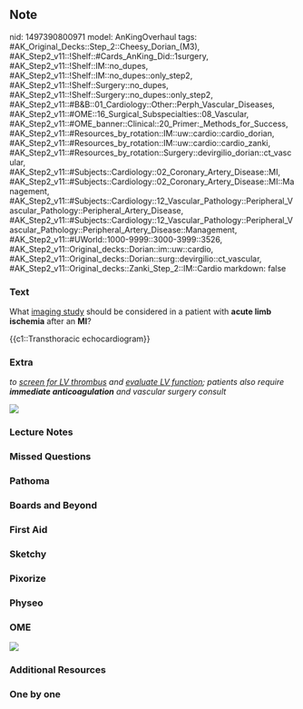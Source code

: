 ## Note
nid: 1497390800971
model: AnKingOverhaul
tags: #AK_Original_Decks::Step_2::Cheesy_Dorian_(M3), #AK_Step2_v11::!Shelf::#Cards_AnKing_Did::1surgery, #AK_Step2_v11::!Shelf::IM::no_dupes, #AK_Step2_v11::!Shelf::IM::no_dupes::only_step2, #AK_Step2_v11::!Shelf::Surgery::no_dupes, #AK_Step2_v11::!Shelf::Surgery::no_dupes::only_step2, #AK_Step2_v11::#B&B::01_Cardiology::Other::Perph_Vascular_Diseases, #AK_Step2_v11::#OME::16_Surgical_Subspecialties::08_Vascular, #AK_Step2_v11::#OME_banner::Clinical::20_Primer:_Methods_for_Success, #AK_Step2_v11::#Resources_by_rotation::IM::uw::cardio::cardio_dorian, #AK_Step2_v11::#Resources_by_rotation::IM::uw::cardio::cardio_zanki, #AK_Step2_v11::#Resources_by_rotation::Surgery::devirgilio_dorian::ct_vascular, #AK_Step2_v11::#Subjects::Cardiology::02_Coronary_Artery_Disease::MI, #AK_Step2_v11::#Subjects::Cardiology::02_Coronary_Artery_Disease::MI::Management, #AK_Step2_v11::#Subjects::Cardiology::12_Vascular_Pathology::Peripheral_Vascular_Pathology::Peripheral_Artery_Disease, #AK_Step2_v11::#Subjects::Cardiology::12_Vascular_Pathology::Peripheral_Vascular_Pathology::Peripheral_Artery_Disease::Management, #AK_Step2_v11::#UWorld::1000-9999::3000-3999::3526, #AK_Step2_v11::Original_decks::Dorian::im::uw::cardio, #AK_Step2_v11::Original_decks::Dorian::surg::devirgilio::ct_vascular, #AK_Step2_v11::Original_decks::Zanki_Step_2::IM::Cardio
markdown: false

### Text
What <u>imaging study</u> should be considered in a patient with
<b>acute limb ischemia</b> after an <b>MI</b>?
<div>
  {{c1::Transthoracic echocardiogram}}
</div>

### Extra
<i>to <u>screen for LV thrombus</u> and <u>evaluate LV
function</u>; patients also require <b>immediate
anticoagulation</b> and vascular surgery consult</i>
<div>
  <i><img src="paste-1643726933852161.jpg"></i>
</div>

### Lecture Notes


### Missed Questions


### Pathoma


### Boards and Beyond


### First Aid


### Sketchy


### Pixorize


### Physeo


### OME
<div class="ome-widget">
  <a href="https://onlinemeded.org/spa/surgery?ref=anki"><img src=
  "_OME_AnkiFlashcards_Topic_1.png"></a>
</div>

### Additional Resources


### One by one

